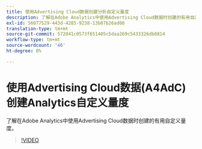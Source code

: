 ```yaml
---
title: 使用Advertising Cloud数据创建分析自定义量度
description: 了解在Adobe Analytics中使用Advertising Cloud数据时创建的有用自定义量度。
exl-id: 56077529-443d-4285-9238-13b07b26ad08
translation-type: tm+mt
source-git-commit: 572041c0573f651405c5daa269c5433326db0814
workflow-type: tm+mt
source-wordcount: '46'
ht-degree: 0%

---
```


# 使用Advertising Cloud数据(A4AdC)创建Analytics自定义量度

了解在Adobe Analytics中使用Advertising Cloud数据时创建的有用自定义量度。  

>[!VIDEO](https://video.tv.adobe.com/v/33919)
